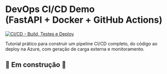 # DevOps CI/CD Demo (FastAPI + Docker + GitHub Actions)

[![CI/CD - Build, Testes e Deploy](https://github.com/92username/CI-CD-tutorial-completo/actions/workflows/ci-cd.yml/badge.svg)](https://github.com/92username/CI-CD-tutorial-completo/actions/workflows/ci-cd.yml)

Tutorial prático para construir um pipeline CI/CD completo, do código ao deploy
na Azure, com geração de carga externa e monitoramento.

##  🚧 Em construção 🚧
